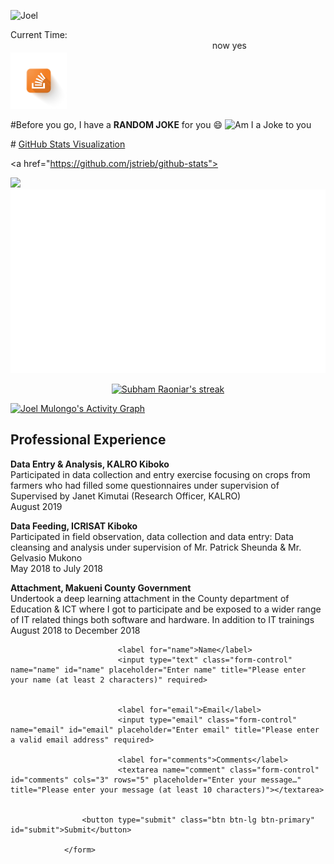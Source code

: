  ![Joel](Https://GitHub.com/joelwmulongo/fleet/blob/main/joel.gif?raw=true) <br>
 <body style="background-image:url(stackoverflow.png); background-size: cover; background-repeat: no-repeat; "> Current Time: <span id="txt"></span>  
<Html>
<Script language= "javascript">  
window.onload=function(){getTime();}  
function getTime(){  
var today=new Date();  
var h=today.getHours();  
var m=today.getMinutes();  
var s=today.getSeconds();  
// add a zero in front of numbers<10  
m=checkTime(m);  
s=checkTime(s);  
document.getElementById('txt').innerHTML=h+":"+m+":"+s;  
setTimeout(function(){getTime()},1000);  
}  
//setInterval("getTime()",1000);//another way  
function checkTime(i){  
if (i<10){  
  i="0" + i;  
 }  
return i;  
}  
</script>
<Marquee> now yes </marquee> </html>
<a href="https://stackoverflow.com/uers/16901798/joel-mulongo"> <Img SRC= "stack_overflow.png" height = "90" width = "90"> </a>

 #Before you go, I have a **RANDOM JOKE** for you :smile:
![Am I a Joke to you](https://readme-jokes.vercel.app/api)

 
 ​#​ ​[​GitHub Stats Visualization​](https://github.com/jstrieb/github-stats) 
  
 ​<a href="https://github.com/jstrieb/github-stats"> 
  
 ​![](https://github.com/joelwmulongo/github-stats/blob/master/generated/overview.svg) 
 ​![](https://github.com/jstrieb/github-stats/blob/master/generated/languages.svg)

<p align="center">
    <a href="https://github.com/joelwmulongo">
        <img title="🔥 Get streak stats for your profile at git.io/streak-stats" alt="Subham Raoniar's streak" src="https://github-readme-streak-stats.herokuapp.com/?user=joelwmulongo&theme=black-ice&hide_border=true&stroke=0000&background=060A0CD0"/>
    </a>
</p>
<a href="https://github.com/joelwmulongo/github-readme-activity-graph"><img alt="Joel Mulongo's Activity Graph" src="https://activity-graph.herokuapp.com/graph?username=joelwmulongo&bg_color=0D1117&color=5BCDEC&line=5BCDEC&point=FFFFFF&hide_border=true" /></a>
<h2>Professional Experience</h2>

<Strong>Data Entry & Analysis, KALRO Kiboko </strong><BR>
Participated in data collection and entry exercise focusing on crops from farmers who had filled some questionnaires under supervision of Supervised by Janet Kimutai (Research Officer, KALRO) <BR>
August 2019
                            
<Strong> Data Feeding, ICRISAT Kiboko </strong><BR>
Participated in field observation, data collection and data entry: Data cleansing and analysis under supervision of Mr. Patrick Sheunda & Mr. Gelvasio Mukono <BR>
May 2018 to July 2018


<Strong> Attachment, Makueni County Government</strong> <BR>
Undertook a deep learning attachment in the County department of Education & ICT where I got to participate and be exposed to a wider range of IT related things both software and hardware. In addition to IT trainings<BR>
August 2018 to December 2018
  <form  action="https://formspree.io/f/xlezjane" method="post" id="contactform" role="form">

                            <label for="name">Name</label>
                            <input type="text" class="form-control" name="name" id="name" placeholder="Enter name" title="Please enter your name (at least 2 characters)" required>
                       
                       
                            <label for="email">Email</label>
                            <input type="email" class="form-control" name="email" id="email" placeholder="Enter email" title="Please enter a valid email address" required>
                 
                            <label for="comments">Comments</label>
                            <textarea name="comment" class="form-control" id="comments" cols="3" rows="5" placeholder="Enter your message…" title="Please enter your message (at least 10 characters)"></textarea>
                       
					
					<button type="submit" class="btn btn-lg btn-primary" id="submit">Submit</button>
                   				
				</form>
                    
    
                        
    
